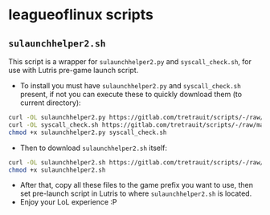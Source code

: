 # leagueoflinux scripts
## `sulaunchhelper2.sh`
This script is a wrapper for `sulaunchhelper2.py` and `syscall_check.sh`, for use with Lutris pre-game launch script.
+ To install you must have `sulaunchhelper2.py` and `syscall_check.sh` present, if not you can execute these to quickly download them (to current directory):
```sh
curl -OL sulaunchhelper2.py https://gitlab.com/tretrauit/scripts/-/raw/main/games/LoL/linux/sulaunchhelper2.py
curl -OL syscall_check.sh https://gitlab.com/tretrauit/scripts/-/raw/main/games/LoL/linux/syscall_check.sh
chmod +x sulaunchhelper2.py syscall_check.sh
```
+ Then to download `sulaunchhelper2.sh` itself:
```sh
curl -OL sulaunchhelper2.sh https://gitlab.com/tretrauit/scripts/-/raw/main/games/LoL/linux/sulaunchhelper2.sh
chmod +x sulaunchhelper2.sh
```
+ After that, copy all these files to the game prefix you want to use, then set pre-launch script in Lutris to where `sulaunchhelper2.sh` is located.
+ Enjoy your LoL experience :P
